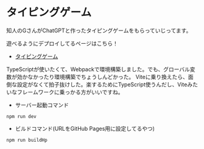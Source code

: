 # タイピングゲーム

知人のGさんがChatGPTと作ったタイピングゲームをもらっていじってます。

遊べるようにデプロイしてるページはこちら！

- [タイピングゲーム](https://htpvdev.github.io/contents/typing-game/dist/index.html)

TypeScriptが使いたくて、Webpackで環境構築しました。でも、グローバル変数が効かなかったり環境構築でちょうしんどかった。
Viteに乗り換えたら、面倒な設定がなくて拍子抜けした。楽するためにTypeScript使うんだし、Viteみたいなフレームワークに乗っかる方がいいですね。

- サーバー起動コマンド

```
npm run dev
```

- ビルドコマンド(URLをGitHub Pages用に設定してるやつ)

```
npm run buildHp
```
